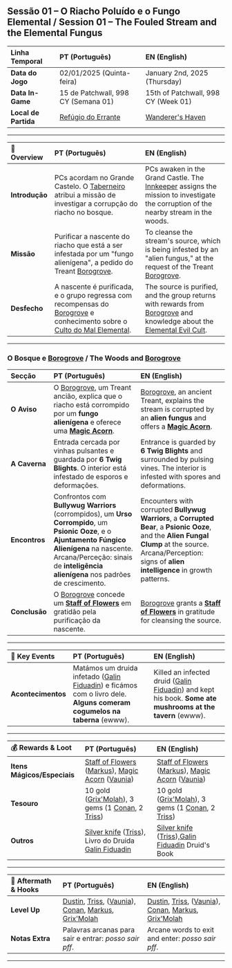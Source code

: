 ## Sessão 01 – O Riacho Poluído e o Fungo Elemental / Session 01 – The Fouled Stream and the Elemental Fungus

| Linha Temporal | PT (Português) | EN (English) |
| :--- | :--- | :--- |
| **Data do Jogo** | 02/01/2025 (Quinta-feira) | January 2nd, 2025 (Thursday) |
| **Data In-Game** | 15 de Patchwall, 998 CY (Semana 01) | 15th of Patchwall, 998 CY (Week 01) |
| **Local de Partida** | [Refúgio do Errante](refugio_errante.md) | [Wanderer's Haven](refugio_errante.md) |

-----

| 📖 Overview    | PT (Português)                                                                                                                                                    | EN (English)                                                                                                                                                     |
| :------------- | :---------------------------------------------------------------------------------------------------------------------------------------------------------------- | :--------------------------------------------------------------------------------------------------------------------------------------------------------------- |
| **Introdução** | PCs acordam no Grande Castelo. O [Taberneiro](innkeeper.md) atribui a missão de investigar a corrupção do riacho no bosque.                                       | PCs awaken in the Grand Castle. The [Innkeeper](innkeeper.md) assigns the mission to investigate the corruption of the nearby stream in the woods.               |
| **Missão**     | Purificar a nascente do riacho que está a ser infestada por um "fungo alienígena", a pedido do Treant [Borogrove](borogrove.md).                                  | To cleanse the stream's source, which is being infested by an "alien fungus," at the request of the Treant [Borogrove](borogrove.md).                            |
| **Desfecho**   | A nascente é purificada, e o grupo regressa com recompensas do [Borogrove](borogrove.md) e conhecimento sobre o [Culto do Mal Elemental](culto_mal_elemental.md). | The source is purified, and the group returns with rewards from [Borogrove](borogrove.md) and knowledge about the [Elemental Evil Cult](culto_mal_elemental.md). |

-----

### O Bosque e [Borogrove](borogrove.md) / The Woods and [Borogrove](borogrove.md)

| Secção | PT (Português) | EN (English) |
| :--- | :--- | :--- |
| **O Aviso** | O [Borogrove](borogrove.md), um Treant ancião, explica que o riacho está corrompido por um **fungo alienígena** e oferece uma **[Magic Acorn](acorn_borogrove.md)**. | [Borogrove](borogrove.md), an ancient Treant, explains the stream is corrupted by an **alien fungus** and offers a **[Magic Acorn](acorn_borogrove.md)**. |
| **A Caverna** | Entrada cercada por vinhas pulsantes e guardada por **6 Twig Blights**. O interior está infestado de esporos e deformações. | Entrance is guarded by **6 Twig Blights** and surrounded by pulsing vines. The interior is infested with spores and deformations. |
| **Encontros** | Confrontos com **Bullywug Warriors** (corrompidos), um **Urso Corrompido**, um **Psionic Ooze**, e o **Ajuntamento Fúngico Alienígena** na nascente. Arcana/Perceção: sinais de **inteligência alienígena** nos padrões de crescimento. | Encounters with corrupted **Bullywug Warriors**, a **Corrupted Bear**, a **Psionic Ooze**, and the **Alien Fungal Clump** at the source. Arcana/Perception: signs of **alien intelligence** in growth patterns. |
| **Conclusão** | O [Borogrove](borogrove.md) concede um **[Staff of Flowers](staff_of_flowers.md)** em gratidão pela purificação da nascente. | [Borogrove](borogrove.md) grants a **[Staff of Flowers](staff_of_flowers.md)** in gratitude for cleansing the source. |

-----

| 🎲 Key Events | PT (Português) | EN (English) |
| :--- | :--- | :--- |
| **Acontecimentos** | Matámos um druida infetado ([Galin Fiduadin](galin_fiduadin.md)) e ficámos com o livro dele. **Alguns comeram cogumelos na taberna** (ewww). | Killed an infected druid ([Galin Fiduadin](galin_fiduadin.md)) and kept his book. **Some ate mushrooms at the tavern** (ewww). |

-----

| 💰 Rewards & Loot           | PT (Português)                                                                                                                                         | EN (English)                                                                                                                                           |
| :-------------------------- | :----------------------------------------------------------------------------------------------------------------------------------------------------- | :----------------------------------------------------------------------------------------------------------------------------------------------------- |
| **Itens Mágicos/Especiais** | [Staff of Flowers](staff_of_flowers.md) ([Markus](pc_markus_grimm.md)), [Magic Acorn](acorn_borogrove.md) ([Vaunia](docs/pc/-/pc_vaunia_kolakiala.md)) | [Staff of Flowers](staff_of_flowers.md) ([Markus](pc_markus_grimm.md)), [Magic Acorn](acorn_borogrove.md) ([Vaunia](docs/pc/-/pc_vaunia_kolakiala.md)) |
| **Tesouro**                 | 10 gold ([Grix'Molah](pc_grix_molah.md)), 3 gems (1 [Conan](pc_conan_barbaro_ra.md), 2 [Triss](docs/pc/-/pc_triss_merril.md))                                   | 10 gold ([Grix'Molah](pc_grix_molah.md)), 3 gems (1 [Conan](pc_conan_barbaro_ra.md), 2 [Triss](docs/pc/-/pc_triss_merril.md))                                   |
| **Outros**                  | [Silver knife](silver_knife.md) ([Triss](docs/pc/-/pc_triss_merril.md)), Livro do Druida [Galin Fiduadin](galin_fiduadin.md)                                    | [Silver knife](silver_knife.md) ([Triss](docs/pc/-/pc_triss_merril.md)),[Galin Fiduadin](galin_fiduadin.md) Druid's Book                                        |


-----

| 🧭 Aftermath & Hooks | PT (Português)                                                                                                                                                                                            | EN (English)                                                                                                                                                                                              |
| :------------------- | :-------------------------------------------------------------------------------------------------------------------------------------------------------------------------------------------------------- | :-------------------------------------------------------------------------------------------------------------------------------------------------------------------------------------------------------- |
| **Level Up**         | [Dustin](pc_dustin_thorne.md),  [Triss](docs/pc/-/pc_triss_merril.md), ([Vaunia](docs/pc/-/pc_vaunia_kolakiala.md)), [Conan](pc_conan_barbaro_ra.md), [Markus](pc_markus_grimm.md), [Grix'Molah](pc_grix_molah.md) | [Dustin](pc_dustin_thorne.md),  [Triss](docs/pc/-/pc_triss_merril.md), ([Vaunia](docs/pc/-/pc_vaunia_kolakiala.md)), [Conan](pc_conan_barbaro_ra.md), [Markus](pc_markus_grimm.md), [Grix'Molah](pc_grix_molah.md) |
| **Notas Extra**      | Palavras arcanas para sair e entrar: *posso sair pff*.                                                                                                                                                    | Arcane words to exit and enter: *posso sair pff*.                                                                                                                                                         |

-----
